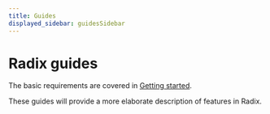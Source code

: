 ```yaml
---
title: Guides
displayed_sidebar: guidesSidebar
---
```


# Radix guides

The basic requirements are covered in [Getting started](/docs/start/index.md).

These guides will provide a more elaborate description of features in Radix.
